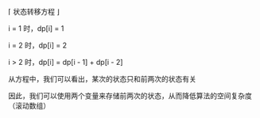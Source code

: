 ⌈ 状态转移方程 ⌋

i = 1 时，dp[i] = 1

i = 2 时，dp[i] = 2

i > 2 时，dp[i] = dp[i - 1] + dp[i - 2]

从方程中，我们可以看出，某次的状态只和前两次的状态有关

因此，我们可以使用两个变量来存储前两次的状态，从而降低算法的空间复杂度（滚动数组）
